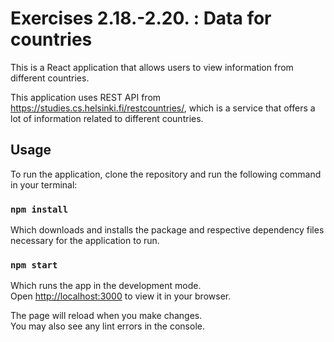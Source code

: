 # Exercises 2.18.-2.20. : Data for countries

This is a React application that allows users to view information from different countries.

This application uses REST API from https://studies.cs.helsinki.fi/restcountries/, which is a service that offers a lot of information related to different countries.

## Usage

To run the application, clone the repository and run the following command in your terminal:

### `npm install`

Which downloads and installs the package and respective dependency files necessary for the application to run.

### `npm start`

Which runs the app in the development mode.\
Open [http://localhost:3000](http://localhost:3000) to view it in your browser.

The page will reload when you make changes.\
You may also see any lint errors in the console.